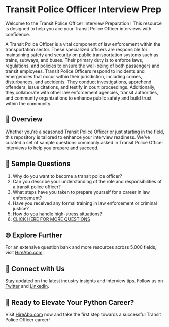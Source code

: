 # Transit Police Officer Interview Prep

Welcome to the Transit Police Officer Interview Preparation ! This resource is designed to help you ace your Transit Police Officer interviews with confidence.

A Transit Police Officer is a vital component of law enforcement within the transportation sector. These specialized officers are responsible for maintaining safety and security on public transportation systems such as trains, subways, and buses. Their primary duty is to enforce laws, regulations, and policies to ensure the well-being of both passengers and transit employees. Transit Police Officers respond to incidents and emergencies that occur within their jurisdiction, including crimes, disturbances, and accidents. They conduct investigations, apprehend offenders, issue citations, and testify in court proceedings. Additionally, they collaborate with other law enforcement agencies, transit authorities, and community organizations to enhance public safety and build trust within the community.

## 🚀 Overview

Whether you're a seasoned Transit Police Officer or just starting in the field, this repository is tailored to enhance your interview readiness. We've curated a set of sample questions commonly asked in Transit Police Officer interviews to help you prepare and succeed.

## 📝 Sample Questions

1. Why do you want to become a transit police officer?
2. Can you describe your understanding of the role and responsibilities of a transit police officer?
3. What steps have you taken to prepare yourself for a career in law enforcement?
4. Have you received any formal training in law enforcement or criminal justice?
5. How do you handle high-stress situations?
6. [CLICK HERE FOR MORE QUESTIONS](https://hireabo.com/job/9_3_14/Transit%20Police%20Officer)

## 🌐 Explore Further

For an extensive question bank and more resources across 5,000 fields, visit [HireAbo.com](https://www.hireabo.com).

## 📱 Connect with Us

Stay updated on the latest industry insights and interview tips. Follow us on [Twitter](https://twitter.com/hireabo) and [LinkedIn](https://www.linkedin.com/in/hire-abo-3609972a8/).

## 🚀 Ready to Elevate Your Python Career?

Visit [HireAbo.com](https://www.hireabo.com) now and take the first step towards a successful Transit Police Officer career!